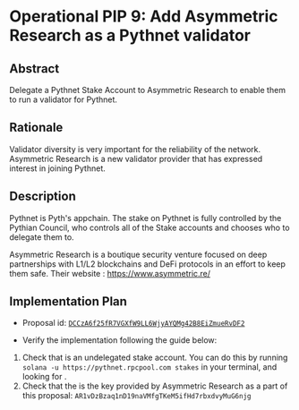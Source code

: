 # Operational PIP 9: Add Asymmetric Research as a Pythnet validator

## Abstract

Delegate a Pythnet Stake Account to Asymmetric Research to enable them to run a validator for Pythnet.

## Rationale

Validator diversity is very important for the reliability of the network.
Asymmetric Research is a new validator provider that has expressed interest in joining Pythnet.

## Description

Pythnet is Pyth's appchain. The stake on Pythnet is fully controlled by the Pythian Council, who controls all of the Stake accounts and chooses who to delegate them to.

Asymmetric Research is a boutique security venture focused on deep partnerships with L1/L2 blockchains and DeFi protocols in an effort to keep them safe. Their website : https://www.asymmetric.re/


## Implementation Plan

* Proposal id: [`DCCzA6f25fR7VGXfW9LL6WjyAYQMg42B8EiZmueRvDF2`](https://proposals.pyth.network/?tab=proposals&proposal=DCCzA6f25fR7VGXfW9LL6WjyAYQMg42B8EiZmueRvDF2)


* Verify the implementation following the guide below:

1. Check that <stake account> is an undelegated stake account. You can do this by running `solana -u https://pythnet.rpcpool.com stakes` in your terminal, and looking for <stake account>.
2. Check that the <vote account> is the key provided by Asymmetric Research as a part of this proposal: `AR1vDzBzaq1nD19naVMfgTKeM5ifHd7rbxdvyMuG6njg`
